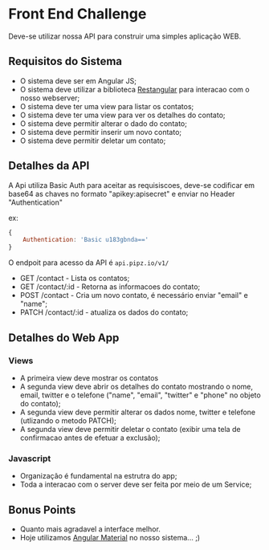 # Front End Challenge

Deve-se utilizar nossa API para construir uma simples aplicação WEB.

## Requisitos do Sistema

* O sistema deve ser em Angular JS;
* O sistema deve utilizar a biblioteca [Restangular](https://github.com/mgonto/restangular) para interacao com o nosso webserver;
* O sistema deve ter uma view para listar os contatos;
* O sistema deve ter uma view para ver os detalhes do contato;
* O sistema deve permitir alterar o dado do contato;
* O sistema deve permitir inserir um novo contato;
* O sistema deve permitir deletar um contato;


## Detalhes da API

A Api utiliza Basic Auth para aceitar as requisiscoes, deve-se codificar em base64 as chaves no formato "apikey:apisecret" e enviar no Header "Authentication"

ex:
```javascript
{
	Authentication: 'Basic u183gbnda=='	
}
```

O endpoit para acesso da API é ```api.pipz.io/v1/```

* GET /contact - Lista os contatos;
* GET /contact/:id - Retorna as informacoes do contato;
* POST /contact - Cria um novo contato, é necessário enviar "email" e "name";
* PATCH /contact/:id - atualiza os dados do contato;


## Detalhes do Web App

### Views

* A primeira view deve mostrar os contatos
* A segunda view deve abrir os detalhes do contato mostrando o nome, email, twitter e o telefone ("name", "email", "twitter" e "phone" no objeto do contato);
* A segunda view deve permitir alterar os dados nome, twitter e telefone (utlizando o metodo PATCH);
* A segunda view deve permitir deletar o contato (exibir uma tela de confirmacao antes de efetuar a exclusão);

### Javascript

* Organização é fundamental na estrutra do app;
* Toda a interacao com o server deve ser feita por meio de um Service;

## Bonus Points

* Quanto mais agradavel a interface melhor.
* Hoje utilizamos [Angular Material](https://material.angularjs.org/latest/) no nosso sistema... ;)

